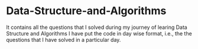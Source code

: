 # Data-Structure-and-Algorithms
It contains all the questions that I solved during my journey of learing Data Structure and Algorithms
I have put the code in day wise format, i.e., the the questions that I have solved in a particular day.
